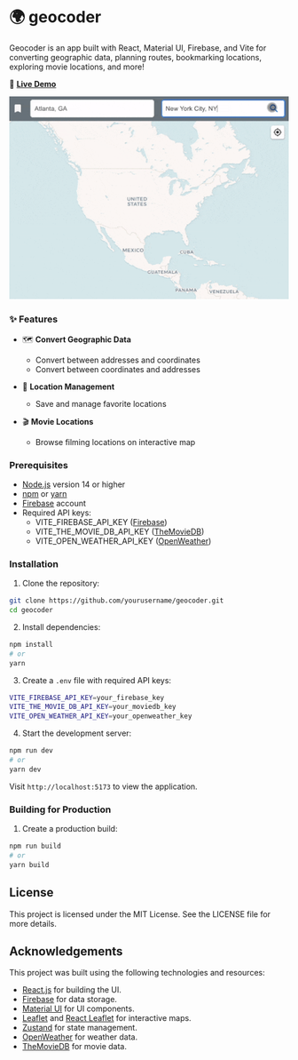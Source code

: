 # 🌍 geocoder 
Geocoder is an app built with React, Material UI, Firebase, and Vite for converting geographic data, planning routes, bookmarking locations, exploring movie locations, and more!

🚀 **[Live Demo](https://movielatlong.com/)**

![Demo](demo.gif)

### ✨ Features

- 🗺️ **Convert Geographic Data**
  - Convert between addresses and coordinates
  - Convert between coordinates and addresses

- 📍 **Location Management**
  - Save and manage favorite locations

- 🎬 **Movie Locations**
  - Browse filming locations on interactive map



### Prerequisites
- [Node.js](https://nodejs.org/) version 14 or higher
- [npm](https://www.npmjs.com/) or [yarn](https://yarnpkg.com/)
- [Firebase](https://firebase.google.com/) account
- Required API keys:
  - VITE_FIREBASE_API_KEY ([Firebase](https://firebase.google.com/))
  - VITE_THE_MOVIE_DB_API_KEY ([TheMovieDB](https://developer.themoviedb.org/docs/getting-started))
  - VITE_OPEN_WEATHER_API_KEY ([OpenWeather](https://openweathermap.org/api))

### Installation

1. Clone the repository:
```bash
git clone https://github.com/yourusername/geocoder.git
cd geocoder
```

2. Install dependencies:
```bash
npm install
# or
yarn
```

3. Create a `.env` file with required API keys:
```bash
VITE_FIREBASE_API_KEY=your_firebase_key
VITE_THE_MOVIE_DB_API_KEY=your_moviedb_key
VITE_OPEN_WEATHER_API_KEY=your_openweather_key
```

4. Start the development server:
```bash
npm run dev
# or
yarn dev
```

Visit `http://localhost:5173` to view the application.

### Building for Production

1. Create a production build:
```bash
npm run build
# or
yarn build
```

## License

This project is licensed under the MIT License. See the LICENSE file for more details.

## Acknowledgements

This project was built using the following technologies and resources:

- [React.js](https://react.dev/) for building the UI.
- [Firebase](https://firebase.google.com/docs) for data storage.
- [Material UI](https://mui.com/material-ui/getting-started/) for UI components.
- [Leaflet](https://leafletjs.com/reference.html) and [React Leaflet](https://react-leaflet.js.org/) for interactive maps.
- [Zustand](https://docs.pmnd.rs/) for state management.
- [OpenWeather](https://openweathermap.org/api) for weather data.
- [TheMovieDB](https://developer.themoviedb.org/docs) for movie data.
